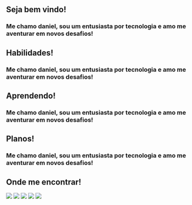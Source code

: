 
<div>
  <h2> Seja bem vindo! </h2>
  <h3> Me chamo daniel, sou um entusiasta por tecnologia e amo me aventurar em novos desafios! </h3>
</div>

<div>
  <h2> Habilidades! </h2>
  <h3> Me chamo daniel, sou um entusiasta por tecnologia e amo me aventurar em novos desafios! </h3>
</div>

<div>
  <h2> Aprendendo! </h2>
  <h3> Me chamo daniel, sou um entusiasta por tecnologia e amo me aventurar em novos desafios! </h3>
</div>

<div>
  <h2> Planos! </h2>
  <h3> Me chamo daniel, sou um entusiasta por tecnologia e amo me aventurar em novos desafios! </h3>
</div>

<div>
  <h2> Onde me encontrar! </h2>
<a href="https://www.youtube.com/seu-canal-youtube-aqui" target="_blank"><img loading="lazy" src="https://img.shields.io/badge/YouTube-FF0000?style=for-the-badge&logo=youtube&logoColor=white" target="_blank"></a>
<a href="https://instagram.com/seu-usuário-instagram-aqui" target="_blank"><img loading="lazy" src="https://img.shields.io/badge/-Instagram-%23E4405F?style=for-the-badge&logo=instagram&logoColor=white" target="_blank"></a>
<a href="https://www.twitch.tv/seu-usuário-aqui" target="_blank"><img loading="lazy" src="https://img.shields.io/badge/Twitch-9146FF?style=for-the-badge&logo=twitch&logoColor=white" target="_blank"></a>
<a href = "mailto:contato@seu-usuário-aqui"><img loading="lazy" src="https://img.shields.io/badge/Gmail-D14836?style=for-the-badge&logo=gmail&logoColor=white" target="_blank"></a>
<a href="https://www.linkedin.com/in/seu-usuário-linkedln-aqui" target="_blank"><img loading="lazy" src="https://img.shields.io/badge/-LinkedIn-%230077B5?style=for-the-badge&logo=linkedin&logoColor=white" target="_blank"></a>   
</div>

<!--
**DanielManfrini/DanielManfrini** is a ✨ _special_ ✨ repository because its `README.md` (this file) appears on your GitHub profile.
-->
